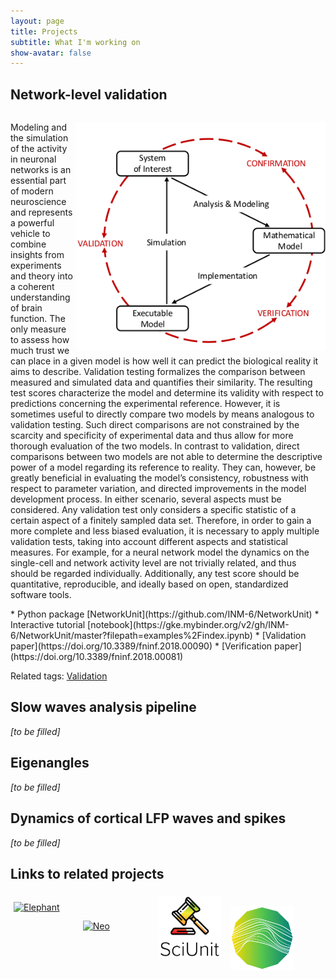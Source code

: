 ```yaml
---
layout: page
title: Projects
subtitle: What I'm working on
show-avatar: false
---
```


## Network-level validation
<p style="display:inline-block">
<img src="/assets/validation_environment.png" style="float:right" alt="" width="400"/>
Modeling and the simulation of the activity in neuronal networks is an essential part of modern neuroscience and represents a powerful vehicle to combine insights from experiments and theory into a coherent understanding of brain function.
The only measure to assess how much trust we can place in a given model is how well it can predict the biological reality it aims to describe. Validation testing formalizes the comparison between measured and simulated data and quantifies their similarity. The resulting test scores characterize the model and determine its validity with respect to predictions concerning the experimental reference. However, it is sometimes useful to directly compare two models by means analogous to validation testing. Such direct comparisons are not constrained by the scarcity and specificity of experimental data and thus allow for more thorough evaluation of the two models. In contrast to validation, direct comparisons between two models are not able to determine the descriptive power of a model regarding its reference to reality. They can, however, be greatly beneficial in evaluating the model’s consistency, robustness with respect to parameter variation, and directed improvements in the model development process.
In either scenario, several aspects must be considered. Any validation test only considers a specific statistic of a certain aspect of a finitely sampled data set. Therefore, in order to gain a more complete and less biased evaluation, it is necessary to apply multiple validation tests, taking into account different aspects and statistical measures. For example, for a neural network model the dynamics on the single-cell and network activity level are not trivially related, and thus should be regarded individually. Additionally, any test score should be quantitative, reproducible, and ideally based on open, standardized software tools.
</p>
* Python package [NetworkUnit](https://github.com/INM-6/NetworkUnit)
* Interactive tutorial [notebook](https://gke.mybinder.org/v2/gh/INM-6/NetworkUnit/master?filepath=examples%2Findex.ipynb)
* [Validation paper](https://doi.org/10.3389/fninf.2018.00090)
* [Verification paper](https://doi.org/10.3389/fninf.2018.00081)


Related tags: [Validation](../tags/#validation)

<!-- ![](/assets/rasterplot.png)
![](/assets/validation_results.png) -->

## Slow waves analysis pipeline
*[to be filled]*
## Eigenangles
*[to be filled]*
## Dynamics of cortical LFP waves and spikes
*[to be filled]*
## Links to related projects

<div style="content: ''; clear: both; display: table;">
<a href="https://elephant.readthedocs.io/en/latest/" style="float: left; width: 20%; padding: 5px">
<img src="https://elephant.readthedocs.io/en/latest/_static/elephant_logo_sidebar.png" alt="Elephant" style="padding-top: 10px;">
</a>
&nbsp; &nbsp; &nbsp; &nbsp;
<a href="https://neo.readthedocs.io/en/latest/" style="float: left; width: 20%; padding: 5px">
<img src="https://neo.readthedocs.io/en/latest/_images/neologo.png" alt="Neo" style="padding-top: 40px;">
</a>
&nbsp; &nbsp; &nbsp; &nbsp;
<a href="https://github.com/scidash/sciunit" style="float: left; width: 20%; padding: 5px">
<img src="https://raw.githubusercontent.com/scidash/assets/master/logos/SciUnit/sci-unit-square-small.png" alt="SciUnit" style="padding-left: 10px; padding-right: 10px;">
</a>
&nbsp; &nbsp; &nbsp; &nbsp;
<a href="https://wiki.ebrains.eu/bin/view/Main/" style="float: left; width: 20%; padding: 5px">
<img src="/assets/ebrains_logo.png" alt="EBRAINS" style="padding-left: 15px; padding-right:15px;">
</a>
</div>

<!--# Side projects
    workflow management
    real-time collaborative online html editor-->
